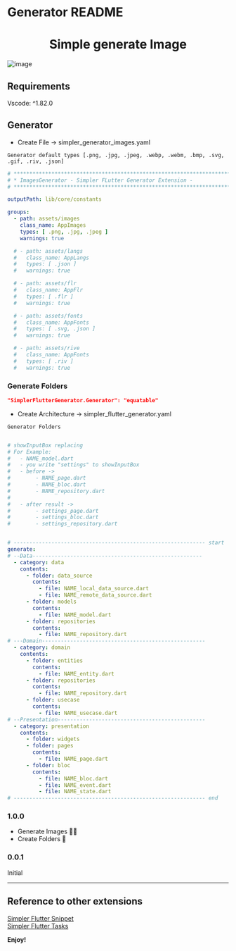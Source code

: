 # Generator README

<div align="center">
  <h1>Simple generate Image</h1>
</div>

![image](images/generator_image.gif)


## Requirements

Vscode: ^1.82.0

## Generator

- Create File ->  simpler_generator_images.yaml

`Generator default types [.png, .jpg, .jpeg, .webp, .webm, .bmp, .svg, .gif, .riv, .json]`

```yaml
# **************************************************************************
# * ImagesGenerator - Simpler FLutter Generator Extension -
# **************************************************************************

outputPath: lib/core/constants

groups:
  - path: assets/images
    class_name: AppImages
    types: [ .png, .jpg, .jpeg ]
    warnings: true

  # - path: assets/langs
  #   class_name: AppLangs
  #   types: [ .json ]
  #   warnings: true

  # - path: assets/flr
  #   class_name: AppFlr
  #   types: [ .flr ]
  #   warnings: true

  # - path: assets/fonts
  #   class_name: AppFonts
  #   types: [ .svg, .json ]
  #   warnings: true

  # - path: assets/rive
  #   class_name: AppFonts
  #   types: [ .riv ]
  #   warnings: true
```

### Generate Folders

```json 
"SimplerFlutterGenerator.Generator": "equatable"
```
- Create Architecture ->  simpler_flutter_generator.yaml

`Generator Folders`

```yaml

# showInputBox replacing 
# For Example:
#   - NAME_model.dart
#   - you write "settings" to showInputBox
#   - before -> 
#        - NAME_page.dart
#        - NAME_bloc.dart
#        - NAME_repository.dart
#
#   - after result -> 
#        - settings_page.dart
#        - settings_bloc.dart
#        - settings_repository.dart


# ------------------------------------------------------------- start
generate:
# --Data------------------------------------------------------
  - category: data
    contents:
      - folder: data_source
        contents:
          - file: NAME_local_data_source.dart
          - file: NAME_remote_data_source.dart
      - folder: models
        contents:
          - file: NAME_model.dart
      - folder: repositories
        contents:
          - file: NAME_repository.dart
# ---Domain----------------------------------------------------          
  - category: domain
    contents:
      - folder: entities
        contents:
          - file: NAME_entity.dart
      - folder: repositories
        contents:
          - file: NAME_repository.dart
      - folder: usecase
        contents:
          - file: NAME_usecase.dart
# --Presentation-----------------------------------------------
  - category: presentation
    contents:
      - folder: widgets
      - folder: pages
        contents:
          - file: NAME_page.dart
      - folder: bloc
        contents:
          - file: NAME_bloc.dart
          - file: NAME_event.dart
          - file: NAME_state.dart
# ------------------------------------------------------------- end

```

### 1.0.0

 - Generate Images 👻😅
 - Create Folders 👻

### 0.0.1

Initial

---

## Reference to other extensions

[Simpler Flutter Snippet](https://marketplace.visualstudio.com/items?itemName=Eldiyar-Dev.simpler-flutter-snippets)<br>
[Simpler Flutter Tasks](https://marketplace.visualstudio.com/items?itemName=Eldiyar-Dev.simpler-flutter-tasks)

**Enjoy!**
